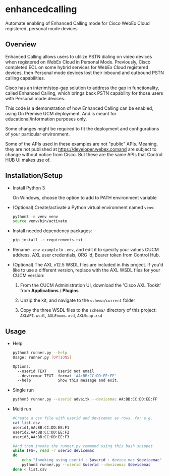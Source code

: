 # enhancedcalling
Automate enabling of Enhanced Calling mode for Cisco WebEx Cloud registered, personal mode devices 

## Overview
Enhanced Calling allows users to utilize PSTN dialing on video devices when registered on WebEx Cloud in Personal Mode. Previously, Cisco completed EOL on some hybrid services for WebEx Cloud registered devices, then Personal mode devices lost their inbound and outbound PSTN calling capabilities.

Cisco has an interim/stop-gap solution to address the gap in functionality, called Enhanced Calling, which brings back PSTN capability for those users with Personal mode devices.

This code is a demonstration of how Enhanced Calling can be enabled, using On Premise UCM deployment. And is meant for educational/information purposes only.

Some changes might be required to fit the deployment and configurations of your particular environment.

Some of the APIs used in these examples are not "public" APIs. Meaning, they are not published at https://developer.webex.comand are subject to change without notice from Cisco.
But these are the same APIs that Control HUB UI makes use of.
## Installation/Setup
* Install Python 3

    On Windows, choose the option to add to PATH environment variable

* (Optional) Create/activate a Python virtual environment named `venv`:

    ```bash
    python3 -m venv venv
    source venv/bin/activate
    ```
* Install needed dependency packages:

    ```bash
    pip install -r requirements.txt
    ```

* Rename `.env.example` to `.env`, and edit it to specify your values CUCM address, AXL user credentials, ORG Id, Bearer token from Control Hub.

* (Optional) The AXL v12.5 WSDL files are included in this project.  If you'd like to use a different version, replace with the AXL WSDL files for your CUCM version:

    1. From the CUCM Administration UI, download the 'Cisco AXL Tookit' from **Applications** / **Plugins**

    1. Unzip the kit, and navigate to the `schema/current` folder

    1. Copy the three WSDL files to the `schema/` directory of this project: `AXLAPI.wsdl`, `AXLEnums.xsd`, `AXLSoap.xsd`


## Usage
* Help

    ```bash
    python3 runner.py --help
    Usage: runner.py [OPTIONS]

    Options:
      --userid TEXT     Userid not email
      --devicemac TEXT  format 'AA:BB:CC:DD:EE:FF'
      --help            Show this message and exit.
    ```

* Single run

    ```bash
    python3 runner.py --userid advaitk --devicemac AA:BB:CC:DD:EE:FF
    ```

* Multi run
  
  ```bash
  #Create a csv file with userid and devicemac as rows, for e.g.
  cat list.csv
  userid1,AA:BB:CC:DD:EE:F1
  userid2,AA:BB:CC:DD:EE:F2
  userid3,AA:BB:CC:DD:EE:F3
  
  #And then invoke the runner.py command using this bash snippet
  while IFS=, read -r userid devicemac
  do
      echo "Invoking using userid : $userid : device mac $devicemac"
      python3 runner.py --userid $userid --devicemac $devicemac
  done < list.csv
  ```
